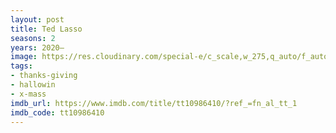 ```yaml
---
layout: post
title: Ted Lasso
seasons: 2
years: 2020–
image: https://res.cloudinary.com/special-e/c_scale,w_275,q_auto/f_auto/Series%20posters/Ted_Lasso.png
tags:
- thanks-giving
- hallowin
- x-mass
imdb_url: https://www.imdb.com/title/tt10986410/?ref_=fn_al_tt_1
imdb_code: tt10986410
---
```

